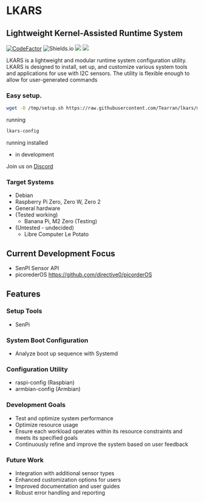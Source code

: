# LKARS
## Lightweight Kernel-Assisted Runtime System
[![CodeFactor](https://www.codefactor.io/repository/github/tearran/lkars/badge)](https://www.codefactor.io/repository/github/tearran/lkars)
![Shields.io](https://img.shields.io/github/issues/Tearran/lkars)
![](https://img.shields.io/github/forks/Tearran/lkars)
![](https://img.shields.io/github/license/Tearran/lkars)

LKARS is a lightweight and modular runtime system configuration utility. LKARS is designed to install, set up, and customize various system tools and applications for use with I2C sensors. The utility is flexible enough to allow for user-generated commands 

### Easy setup.
```bash
wget -O /tmp/setup.sh https://raw.githubusercontent.com/Tearran/lkars/master/setup ; bash /tmp/setup.sh
```
running
```bash
lkars-config
```
running installed
- in development

Join us on [Discord](https://discord.gg/MENHMuTmyH)

### Target Systems

- Debian
- Raspberry Pi Zero, Zero W, Zero 2 
- General hardware
- (Tested working)
  - Banana Pi, M2 Zero (Testing)
- (Untested - undecided)
  - Libre Computer Le Potato
  
## Current Development Focus
- SenPI Sensor API
- picorederOS https://github.com/directive0/picorderOS

## Features
### Setup Tools
- SenPi

### System Boot Configuration
- Analyze boot up sequence with Systemd

### Configuration Utility
- raspi-config (Raspbian)
- armbian-config (Armbian)



### Development Goals
- Test and optimize system performance
- Optimize resource usage
- Ensure each workload operates within its resource constraints and meets its specified goals
- Continuously refine and improve the system based on user feedback

### Future Work
- Integration with additional sensor types
- Enhanced customization options for users
- Improved documentation and user guides
- Robust error handling and reporting

  


